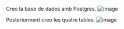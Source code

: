 Creo la base de dades amb Postgres.
![image](https://github.com/user-attachments/assets/6e9af9a7-031c-4aa5-85dd-4d06e33fc4d2)

Posteriorment creo les quatre tables.
![image](https://github.com/user-attachments/assets/87bcffd5-308d-4868-8fe0-b5d832e8f40a)





